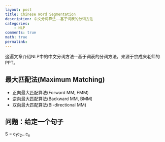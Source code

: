 ```yaml
---
layout: post
title: Chinese Word Segmentation
description: 中文分词算法--基于词表的分词方法
categories:
    - NLP
comments: true
math: true
permalink: 
---
```


这遍文章介绍NLP中的中文分词方法--基于词表的分词方法。来源于宗成庆老师的PPT。

## 最大匹配法(Maximum Matching)

* 正向最大匹配算法(Forward MM, FMM)
* 逆向最大匹配算法(Backward MM, BMM)
* 双向最大匹配算法(Bi-directional MM)

## 问题：给定一个句子
S = c<sub>1</sub>c<sub>2</sub>...c<sub>n</sub>